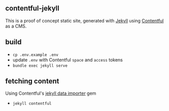 ## contentful-jekyll
This is a proof of concept static site, generated with [Jekyll](https://jekyllrb.com) using [Contentful](https://app.contentful.com) as a CMS.

## build
- `cp .env.example .env`
- update `.env` with Contentful `space` and `access` tokens
- `bundle exec jekyll serve`

## fetching content
Using Contentful's [jekyll data importer](https://github.com/contentful/jekyll-contentful-data-import) gem

- `jekyll contentful`